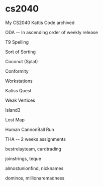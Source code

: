 # cs2040
My CS2040 Kattis Code archived

ODA -- In ascending order of weekly release

T9 Spelling

Sort of Sorting

Coconut (Splat)

Conformity

Workstations

Katiss Quest

Weak Vertices

Island3

Lost Map

Human CannonBall Run



THA -- 2 weeks assignments

bestrelayteam, cardtrading

joinstrings, teque

almostunionfind, nicknames
 
dominos, millionaremadness

 
